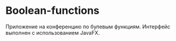 # Boolean-functions
Приложение на конференцию по булевым функциям.
Интерфейс выполнен с использованием JavaFX.
